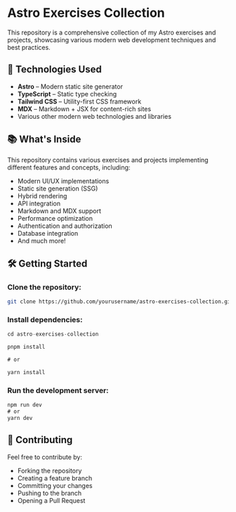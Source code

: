 # Astro Exercises Collection

This repository is a comprehensive collection of my Astro exercises and projects, showcasing various modern web development techniques and best practices.

## 🚀 Technologies Used

- **Astro** – Modern static site generator
- **TypeScript** – Static type checking
- **Tailwind CSS** – Utility-first CSS framework
- **MDX** – Markdown + JSX for content-rich sites
- Various other modern web technologies and libraries

## 📚 What's Inside

This repository contains various exercises and projects implementing different features and concepts, including:

- Modern UI/UX implementations
- Static site generation (SSG)
- Hybrid rendering
- API integration
- Markdown and MDX support
- Performance optimization
- Authentication and authorization
- Database integration
- And much more!

## 🛠️ Getting Started

### Clone the repository:

```sh
git clone https://github.com/yourusername/astro-exercises-collection.git
```

### Install dependencies:

```js
cd astro-exercises-collection

pnpm install

# or

yarn install
```

### Run the development server:

```js
npm run dev
# or
yarn dev

```

## 🤝 Contributing

Feel free to contribute by:

- Forking the repository
- Creating a feature branch
- Committing your changes
- Pushing to the branch
- Opening a Pull Request

